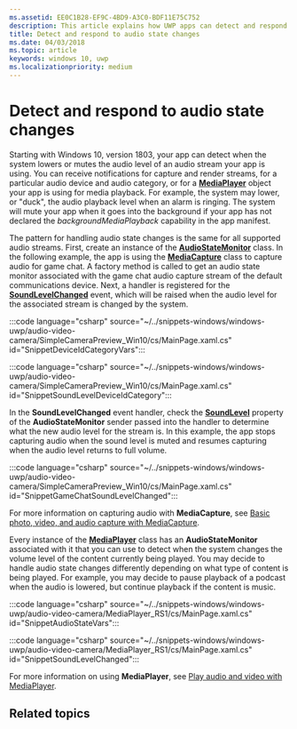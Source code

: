 ```yaml
---
ms.assetid: EE0C1B28-EF9C-4BD9-A3C0-BDF11E75C752
description: This article explains how UWP apps can detect and respond to system-initiated changes in audio stream levels
title: Detect and respond to audio state changes
ms.date: 04/03/2018
ms.topic: article
keywords: windows 10, uwp
ms.localizationpriority: medium
---
```

# Detect and respond to audio state changes
Starting with Windows 10, version 1803, your app can detect when the system lowers or mutes the audio level of an audio stream your app is using. You can receive notifications for capture and render streams, for a particular audio device and audio category, or for a [**MediaPlayer**](/uwp/api/Windows.Media.Playback.MediaPlayer) object your app is using for media playback. For example, the system may lower, or "duck", the audio playback level when an alarm is ringing. The system will mute your app when it goes into the background if your app has not declared the *backgroundMediaPlayback* capability in the app manifest. 

The pattern for handling audio state changes is the same for all supported audio streams. First, create an instance of the [**AudioStateMonitor**](/uwp/api/windows.media.audio.audiostatemonitor) class. In the following example, the app is using the [**MediaCapture**](/uwp/api/Windows.Media.Capture.MediaCapture) class to capture audio for game chat. A factory method is called to get an audio state monitor associated with the game chat audio capture stream of the default communications device.  Next, a handler is registered for the [**SoundLevelChanged**](/uwp/api/windows.media.audio.audiostatemonitor.soundlevelchanged) event, which will be raised when the audio level for the associated stream is changed by the system.

:::code language="csharp" source="~/../snippets-windows/windows-uwp/audio-video-camera/SimpleCameraPreview_Win10/cs/MainPage.xaml.cs" id="SnippetDeviceIdCategoryVars":::

:::code language="csharp" source="~/../snippets-windows/windows-uwp/audio-video-camera/SimpleCameraPreview_Win10/cs/MainPage.xaml.cs" id="SnippetSoundLevelDeviceIdCategory":::

In the **SoundLevelChanged** event handler, check the [**SoundLevel**](/uwp/api/windows.media.audio.audiostatemonitor.soundlevel) property of the **AudioStateMonitor** sender passed into the handler to determine what the new audio level for the stream is. In this example, the app stops capturing audio when the sound level is muted and resumes capturing when the audio level returns to full volume.

:::code language="csharp" source="~/../snippets-windows/windows-uwp/audio-video-camera/SimpleCameraPreview_Win10/cs/MainPage.xaml.cs" id="SnippetGameChatSoundLevelChanged":::

For more information on capturing audio with **MediaCapture**, see [Basic photo, video, and audio capture with MediaCapture](basic-photo-video-and-audio-capture-with-MediaCapture.md).

Every instance of the [**MediaPlayer**](/uwp/api/Windows.Media.Playback.MediaPlayer) class has an **AudioStateMonitor** associated with it that you can use to detect when the system changes the volume level of the content currently being played. You may decide to handle audio state changes differently depending on what type of content is being played. For example, you may decide to pause playback of a podcast when the audio is lowered, but continue playback if the content is music. 

:::code language="csharp" source="~/../snippets-windows/windows-uwp/audio-video-camera/MediaPlayer_RS1/cs/MainPage.xaml.cs" id="SnippetAudioStateVars":::

:::code language="csharp" source="~/../snippets-windows/windows-uwp/audio-video-camera/MediaPlayer_RS1/cs/MainPage.xaml.cs" id="SnippetSoundLevelChanged":::

For more information on using **MediaPlayer**, see [Play audio and video with MediaPlayer](play-audio-and-video-with-mediaplayer.md). 

## Related topics
